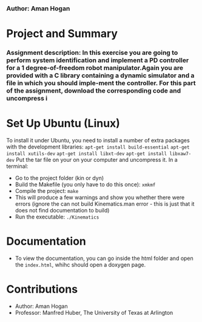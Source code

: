 
### Author: Aman Hogan 
#  Project and Summary

### Assignment description: In this exercise you are going to perform system identification and implement a PD controller for a 1 degree-of-freedom robot manipulator.Again you are provided with a C library containing a dynamic simulator and a file in which you should imple-ment the controller. For this part of the assignment, download the corresponding code and uncompress i
# Set Up Ubuntu (Linux)

To install it under Ubuntu, you need to install a number of extra packages with the development libraries:
`apt-get install build-essential`
`apt-get install xutils-dev`
`apt-get install libxt-dev`
`apt-get install libxaw7-dev`
Put the tar file on your on your computer and uncompress it.
In a terminal:
- Go to the project folder (kin or dyn)
- Build the Makefile (you only have to do this once): `xmkmf`
- Compile the project: `make`
- This will produce a few warnings and show you whether there were errors (ignore the can not build Kinematics.man error - this is just that it does not find documentation to build)
- Run the executable: `./Kinematics`


# Documentation
- To view the documentation, you can go inside the html folder and open the `index.html`, whihc should open a doxygen page.


# Contributions
- Author:  Aman Hogan
- Professor: Manfred Huber, The University of Texas at Arlington

